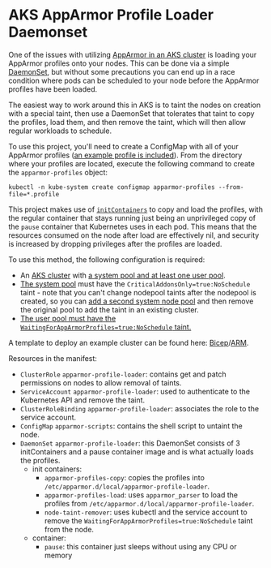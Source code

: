 # AKS AppArmor Profile Loader Daemonset

One of the issues with utilizing [AppArmor in an AKS cluster](https://docs.microsoft.com/en-us/azure/aks/operator-best-practices-cluster-security#app-armor) is loading your AppArmor profiles onto your nodes. This can be done via a simple [DaemonSet](https://kubernetes.io/docs/concepts/workloads/controllers/daemonset/), but without some precautions you can end up in a race condition where pods can be scheduled to your node before the AppArmor profiles have been loaded.

The easiest way to work around this in AKS is to taint the nodes on creation with a special taint, then use a DaemonSet that tolerates that taint to copy the profiles, load them, and then remove the taint, which will then allow regular workloads to schedule.

To use this project, you'll need to create a ConfigMap with all of your AppArmor profiles ([an example profile is included](profiles.yaml)). From the directory where your profiles are located, execute the following command to create the `apparmor-profiles` object:

`kubectl -n kube-system create configmap apparmor-profiles --from-file=*.profile`

This project makes use of [`initContainers`](https://kubernetes.io/docs/concepts/workloads/pods/init-containers/) to copy and load the profiles, with the regular container that stays running just being an unprivileged copy of the `pause` container that Kubernetes uses in each pod. This means that the resources consumed on the node after load are effectively nil, and security is increased by dropping privileges after the profiles are loaded.

To use this method, the following configuration is required:
- An [AKS cluster](https://docs.microsoft.com/en-us/azure/aks/) with [a system pool and at least one user pool](https://docs.microsoft.com/en-us/azure/aks/use-multiple-node-pools).
- [The system pool](https://docs.microsoft.com/en-us/azure/aks/use-system-pools) must have the `CriticalAddonsOnly=true:NoSchedule` taint - note that you can't change nodepool taints after the nodepool is created, so you can [add a second system node pool](https://docs.microsoft.com/en-us/azure/aks/use-system-pools#add-a-dedicated-system-node-pool-to-an-existing-aks-cluster) and then remove the original pool to add the taint in an existing cluster.
- [The user pool must have the `WaitingForAppArmorProfiles=true:NoSchedule` taint.](https://docs.microsoft.com/en-us/azure/aks/use-multiple-node-pools#specify-a-taint-label-or-tag-for-a-node-pool)

A template to deploy an example cluster can be found here: [Bicep](cluster.bicep)/[ARM](cluster.json).

Resources in the manifest:
- `ClusterRole` `apparmor-profile-loader`: contains get and patch permissions on nodes to allow removal of taints.
- `ServiceAccount` `apparmor-profile-loader`: used to authenticate to the Kubernetes API and remove the taint.
- `ClusterRoleBinding` `apparmor-profile-loader`: associates the role to the service account.
- `ConfigMap` `apparmor-scripts`: contains the shell script to untaint the node.
- `DaemonSet` `apparmor-profile-loader`: this DaemonSet consists of 3 initContainers and a pause container image and is what actually loads the profiles.
  - init containers:
    - `apparmor-profiles-copy`: copies the profiles into `/etc/apparmor.d/local/apparmor-profile-loader`.
    - `apparmor-profiles-load`: uses `apparmor_parser` to load the profiles from `/etc/apparmor.d/local/apparmor-profile-loader`.
    - `node-taint-remover`: uses kubectl and the service account to remove the `WaitingForAppArmorProfiles=true:NoSchedule` taint from the node.
  - container:
    - `pause`: this container just sleeps without using any CPU or memory